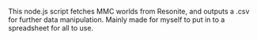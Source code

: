 This node.js script fetches MMC worlds from Resonite, and outputs a .csv for further data manipulation. Mainly made for myself to put in to a spreadsheet for all to use.